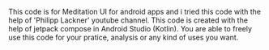 This code is for Meditation UI for android apps and i tried this code with the help of 'Philipp Lackner' youtube channel.
This code is created with the help of jetpack compose in Android Studio (Kotlin).
You are able to freely use this code for your pratice, analysis or any kind of uses you want.
